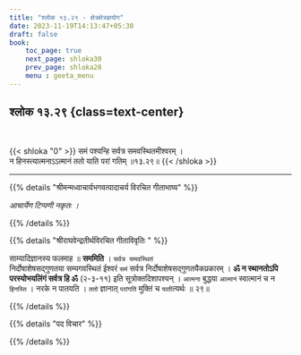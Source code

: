 ```yaml
---
title: "श्लोक १३.२९ - क्षेत्रक्षेत्रज्ञयोग"
date: 2023-11-19T14:13:47+05:30
draft: false
book:
    toc_page: true
    next_page: shloka30
    prev_page: shloka28
    menu : geeta_menu
---
```



## श्लोक १३.२९ {class=text-center}

<br/>

{{< shloka  "0"  >}}
समं पश्यन्हि सर्वत्र समवस्थितमीश्वरम् ।   
न हिनस्त्यात्मनाऽऽत्मानं ततो याति परां गतिम् ॥१३.२९॥
{{< /shloka >}}

---


{{% details "श्रीमन्मध्वाचार्यभगवत्पादाचर्य विरचित  गीताभाष्य" %}}

*आचार्येण टिप्पणी नकृतः ।*

{{% /details %}}



{{% details "श्रीराघवेन्द्रतीर्थविरचित गीताविवृतिः " %}}

साम्यादिज्ञानस्य फलमाह ॥ **सममिति** । `सर्वत्र समवस्थितं`  
निर्दोषाशेषसद्गुणतया सम्यगवस्थितं ईश्वरं `समं` सर्वत्र
निर्दोषाशेषसद्गुणतयैकप्रकारम्‌ । 
**ॐ न स्थानतोऽपि परस्योभयलिंगं सर्वत्र हि ॐ** (२-३-११) 
इति सूत्रोक्तदिशापश्यन्‌ । `आत्मना` बुद्धया `आत्मानं` 
स्वात्मानं च न `हिनस्ति` । नरके न पातयति । 
`ततो` ज्ञानात् `परांगतिं` मुक्तिं च `याती`त्यर्थः ॥ २९॥

{{% /details %}}



{{% details "पद विचार" %}}


{{% /details %}}
